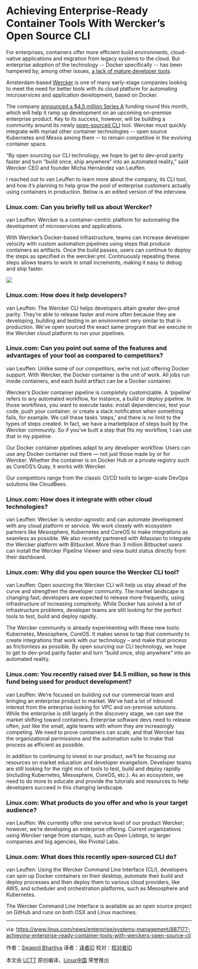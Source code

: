 Achieving Enterprise-Ready Container Tools With Wercker’s Open Source CLI
===========================================

For enterprises, containers offer more efficient build environments, cloud-native applications and migration from legacy systems to the cloud. But enterprise adoption of the technology -- Docker specifically -- has been hampered by, among other issues, [a lack of mature developer tools][1].

Amsterdam-based [Wercker][2] is one of many early-stage companies looking to meet the need for better tools with its cloud platform for automating microservices and application development, based on Docker.

The company [announced a $4.5 million Series A][3] funding round this month, which will help it  ramp up development on an upcoming on-premise enterprise product. Key to its success, however, will be building a community around its newly [open-sourced CLI][4] tool. Wercker must quickly integrate with myriad other container technologies -- open source Kubernetes and Mesos among them -- to remain competitive in the evolving container space.

“By open sourcing our CLI technology, we hope to get to dev-prod parity faster and turn “build once, ship anywhere” into an automated reality,” said Wercker CEO and founder Micha Hernández van Leuffen.

I reached out to van Leuffen to learn more about the company, its CLI tool, and how it’s planning to help grow the pool of enterprise customers actually using containers in production. Below is an edited version of the interview.

### Linux.com: Can you briefly tell us about Wercker?

van Leuffen: Wercker is a container-centric platform for automating the development of microservices and applications.

With Wercker’s Docker-based infrastructure, teams can increase developer velocity with custom automation pipelines using steps that produce containers as artifacts. Once the build passes, users can continue to deploy the steps as specified in the wercker.yml. Continuously repeating these steps allows teams to work in small increments, making it easy to debug and ship faster.

![](https://www.linux.com/images/stories/66866/wercker-cli.png)

### Linux.com: How does it help developers?

van Leuffen: The Wercker CLI helps developers attain greater dev-prod parity. They’re able to release faster and more often because they are developing, building and testing in an environment very similar to that in production. We’ve open sourced the exact same program that we execute in the Wercker cloud platform to run your pipelines.

### Linux.com: Can you point out some of the features and advantages of your tool as compared to competitors?

van Leuffen: Unlike some of our competitors, we’re not just offering Docker support. With Wercker, the Docker container is the unit of work. All jobs run inside containers, and each build artifact can be a Docker container.

Wercker’s Docker container pipeline is completely customizable. A ‘pipeline’ refers to any automated workflow, for instance, a build or deploy pipeline. In those workflows, you want to execute tasks: install dependencies, test your code, push your container, or create a slack notification when something fails, for example. We call these tasks ‘steps,’ and there is no limit to the types of steps created. In fact, we have a marketplace of steps built by the Wercker community. So if you’ve built a step that fits my workflow, I can use that in my pipeline.

Our Docker container pipelines adapt to any developer workflow. Users can use any Docker container out there — not just those made by or for Wercker. Whether the container is on Docker Hub or a private registry such as CoreOS’s Quay, it works with Wercker.

Our competitors range from the classic CI/CD tools to larger-scale DevOps solutions like CloudBees.

### Linux.com: How does it integrate with other cloud technologies?

van Leuffen: Wercker is vendor-agnostic and can automate development with any cloud platform or service. We work closely with ecosystem partners like Mesosphere, Kubernetes and CoreOS to make integrations as seamless as possible. We also recently partnered with Atlassian to integrate the Wercker platform with Bitbucket. More than 3 million Bitbucket users can install the Wercker Pipeline Viewer and view build status directly from their dashboard.

### Linux.com: Why did you open source the Wercker CLI tool?

van Leuffen: Open sourcing the Wercker CLI will help us stay ahead of the curve and strengthen the developer community. The market landscape is changing fast; developers are expected to release more frequently, using infrastructure of increasing complexity. While Docker has solved a lot of infrastructure problems, developer teams are still looking for the perfect tools to test, build and deploy rapidly.

The Wercker community is already experimenting with these new tools: Kubernetes, Mesosphere, CoreOS. It makes sense to tap that community to create integrations that work with our technology – and make that process as frictionless as possible. By open sourcing our CLI technology, we hope to get to dev-prod parity faster and turn “build once, ship anywhere” into an automated reality.

### Linux.com: You recently raised over $4.5 million, so how is this fund being used for product development?

van Leuffen: We’re focused on building out our commercial team and bringing an enterprise product to market. We’ve had a lot of inbound interest from the enterprise looking for VPC and on-premise solutions. While the enterprise is still largely in the discovery stage, we can see the market shifting toward containers. Enterprise software devs need to release often, just like the small, agile teams with whom they are increasingly competing. We need to prove containers can scale, and that Wercker has the organizational permissions and the automation suite to make that process as efficient as possible.

In addition to continuing to invest in our product, we’ll be focusing our resources on market education and developer evangelism. Developer teams are still looking for the right mix of tools to test, build and deploy rapidly (including Kubernetes, Mesosphere, CoreOS, etc.). As an ecosystem, we need to do more to educate and provide the tutorials and resources to help developers succeed in this changing landscape.

### Linux.com: What products do you offer and who is your target audience?

van Leuffen: We currently offer one service level of our product Wercker; however, we’re developing an enterprise offering. Current organizations using Wercker range from startups, such as Open Listings, to larger companies and big agencies, like Pivotal Labs.


### Linux.com: What does this recently open-sourced CLI do?

van Leuffen: Using the Wercker Command Line Interface (CLI), developers can spin up Docker containers on their desktop, automate their build and deploy processes and then deploy them to various cloud providers, like AWS, and scheduler and orchestration platforms, such as Mesosphere and Kubernetes.

The Wercker Command Line Interface is available as an open source project on GitHub and runs on both OSX and Linux machines.


--------------------------------------------------------------------------------

via: https://www.linux.com/news/enterprise/systems-management/887177-achieving-enterprise-ready-container-tools-with-werckers-open-source-cli

作者：[Swapnil Bhartiya][a]
译者：[译者ID](https://github.com/译者ID)
校对：[校对者ID](https://github.com/校对者ID)

本文由 [LCTT](https://github.com/LCTT/TranslateProject) 原创编译，[Linux中国](https://linux.cn/) 荣誉推出

[a]:https://www.linux.com/community/forums/person/61003
[1]:http://thenewstack.io/adopting-containers-enterprise/
[2]:http://wercker.com/
[3]:http://venturebeat.com/2016/01/28/wercker-raises-4-5-million-open-sources-its-command-line-tool/
[4]:https://github.com/wercker/wercker


